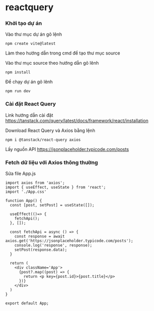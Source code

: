 # reactquery
### Khởi tạo dự án
Vào thư mục dự án gõ lệnh
```
npm create vite@latest
```
Làm theo hướng dẫn trong cmd để tạo thư mục source

Vào thư mục source theo hướng dẫn gõ lênh

```
npm install
```

Để chạy dự án gõ lênh

```
npm run dev
```

### Cài đặt React Query

Link hướng dẫn cài đặt 
https://tanstack.com/query/latest/docs/framework/react/installation

Download React Query và Axios bằng lệnh

```
npm i @tanstack/react-query axios
```

Lấy nguồn API 
https://jsonplaceholder.typicode.com/posts

### Fetch dữ liệu với Axios thông thường

Sửa file App.js

```
import axios from 'axios';
import { useEffect, useState } from 'react';
import './App.css'

function App() {
  const [post, setPost] = useState([]);

  useEffect(()=> {
    fetchApi();
  }, []);

  const fetchApi = async () => {
    const response = await axios.get('https://jsonplaceholder.typicode.com/posts');
    console.log('response', response);
    setPost(response.data);
  }

  return (
    <div className='App'>
      {post?.map((post) => {
        return <p key={post.id}>{post.title}</p>
      })}
    </div>
  )
}

export default App;
```